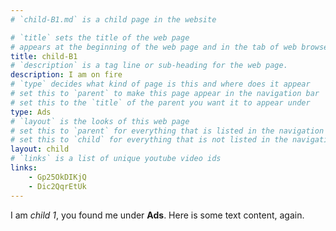 ```yaml
---
# `child-B1.md` is a child page in the website

# `title` sets the title of the web page
# appears at the beginning of the web page and in the tab of web browsers
title: child-B1
# `description` is a tag line or sub-heading for the web page.
description: I am on fire
# `type` decides what kind of page is this and where does it appear
# set this to `parent` to make this page appear in the navigation bar
# set this to the `title` of the parent you want it to appear under
type: Ads
# `layout` is the looks of this web page
# set this to `parent` for everything that is listed in the navigation bar
# set this to `child` for everything that is not listed in the navigation bar
layout: child
# `links` is a list of unique youtube video ids
links:
    - Gp25OkDIKjQ
    - Dic2QqrEtUk
---
```

I am _child 1_, you found me under **Ads**.
Here is some text content, again.
